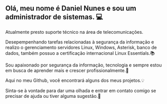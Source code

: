 <!--
**dnielnunes/dnielnunes** is a ✨ _special_ ✨ repository because its `README.md` (this file) appears on your GitHub profile.

Aqui estão algumas ideias para você começar:

- 🔭 Atualmente estou trabalhando em ...
- 🌱 Atualmente estou aprendendo...
- 👯 Estou procurando colaborar em...
- 🤔 Estou procurando ajuda com...
- Pergunte-me 💬 sobre...
- 📫 Como chegar até mim: ...
- 😄 Pronomes: ...
- ⚡ Curiosidade: ...
-->



## Olá, meu nome é Daniel Nunes e sou um administrador de sistemas. 💻

Atualmente presto suporte técnico na área de telecomunicações. 

Desepempenhando tarefas relacionadas à segurança da informação e realizo o gerenciamento servidores Linux, Windows, Asterisk, banco de dados, também possuo a certificação internacional Linux Essentials.📚

Sou apaixonado por segurança da informação, tecnologia e sempre estou em busca de aprender mais e crescer profissionalmente.🚀

Aqui no meu Github, você encontrará alguns dos meus projetos.💡

Sinta-se à vontade para dar uma olhada e entrar em contato comigo se precisar de ajuda ou tiver alguma sugestão.🤝
